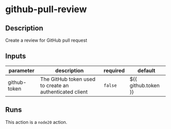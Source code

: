 # github-pull-review

<!-- action-docs-description -->
## Description

Create a review for GitHub pull request
<!-- action-docs-description -->

<!-- action-docs-inputs -->
## Inputs

| parameter | description | required | default |
| --- | --- | --- | --- |
| github-token | The GitHub token used to create an authenticated client | `false` | ${{ github.token }} |
<!-- action-docs-inputs -->

<!-- action-docs-outputs -->

<!-- action-docs-outputs -->

<!-- action-docs-runs -->
## Runs

This action is a `node20` action.
<!-- action-docs-runs -->
